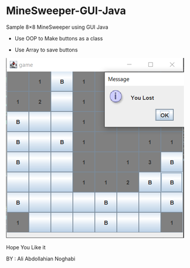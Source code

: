 # MineSweeper-GUI-Java

 Sample 8×8 MineSweeper using GUI Java

 - Use OOP to Make buttons as a class 

 - Use Array to save buttons 
 
![alt text](https://github.com/Ali-Noghabi/MineSweeper-GUI-Java/blob/main/Image.png?raw=true)

 Hope You Like it 

 BY : Ali Abdollahian Noghabi
